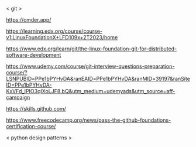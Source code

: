 < git >

https://cmder.app/

https://learning.edx.org/course/course-v1:LinuxFoundationX+LFD109x+2T2023/home

https://www.edx.org/learn/git/the-linux-foundation-git-for-distributed-software-development

https://www.udemy.com/course/git-interview-questions-preparation-course/?LSNPUBID=PPe1bPYHvDA&ranEAID=PPe1bPYHvDA&ranMID=39197&ranSiteID=PPe1bPYHvDA-KxVFd_IPIO3qIXoLJF8.bQ&utm_medium=udemyads&utm_source=aff-campaign

https://skills.github.com/

https://www.freecodecamp.org/news/pass-the-github-foundations-certification-course/

< python design patterns >
